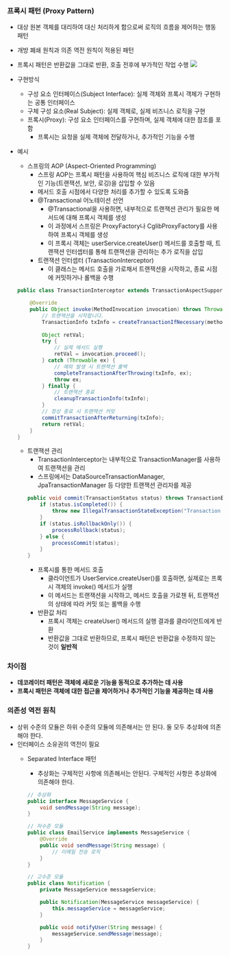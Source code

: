 ### **프록시 패턴 (Proxy Pattern)**

- 대상 원본 객체를 대리하여 대신 처리하게 함으로써 로직의 흐름을 제어하는 행동 패턴
- 개방 폐쇄 원칙과 의존 역전 원칙이 적용된 패턴
- 프록시 패턴은 반환값을 그대로 반환, 호출 전후에 부가적인 작업 수행
![](https://upload.wikimedia.org/wikipedia/commons/thumb/7/75/Proxy_pattern_diagram.svg/1200px-Proxy_pattern_diagram.svg.png)

- 구현방식
    - 구성 요소 인터페이스(Subject Interface): 실제 객체와 프록시 객체가 구현하는 공통 인터페이스
    - 구체 구성 요소(Real Subject): 실제 객체로, 실제 비즈니스 로직을 구현
    - 프록시(Proxy): 구성 요소 인터페이스를 구현하며, 실제 객체에 대한 참조를 포함
        - 프록시는 요청을 실제 객체에 전달하거나, 추가적인 기능을 수행
- 예시 
    - 스프링의 AOP (Aspect-Oriented Programming)
      - 스프링 AOP는 프록시 패턴을 사용하여 핵심 비즈니스 로직에 대한 부가적인 기능(트랜잭션, 보안, 로깅)을 삽입할 수 있음
      - 메서드 호출 시점에서 다양한 처리를 추가할 수 있도록 도와줌
      - @Transactional 어노테이션 선언
        - @Transactional을 사용하면, 내부적으로 트랜잭션 관리가 필요한 메서드에 대해 프록시 객체를 생성
        - 이 과정에서 스프링은 ProxyFactory나 CglibProxyFactory를 사용하여 프록시 객체를 생성
        - 이 프록시 객체는 userService.createUser() 메서드를 호출할 때, 트랜잭션 인터셉터를 통해 트랜잭션을 관리하는 추가 로직을 삽입
      - 트랜잭션 인터셉터 (TransactionInterceptor)
        -  이 클래스는 메서드 호출을 가로채서 트랜잭션을 시작하고, 종료 시점에 커밋하거나 롤백을 수행
    ```java
    public class TransactionInterceptor extends TransactionAspectSupport implements MethodInterceptor {
    
        @Override
        public Object invoke(MethodInvocation invocation) throws Throwable {
            // 트랜잭션을 시작합니다.
            TransactionInfo txInfo = createTransactionIfNecessary(method, invocation);
            
            Object retVal;
            try {
                // 실제 메서드 실행
                retVal = invocation.proceed();
            } catch (Throwable ex) {
                // 예외 발생 시 트랜잭션 롤백
                completeTransactionAfterThrowing(txInfo, ex);
                throw ex;
            } finally {
                // 트랜잭션 종료
                cleanupTransactionInfo(txInfo);
            }
            // 정상 종료 시 트랜잭션 커밋
            commitTransactionAfterReturning(txInfo);
            return retVal;
        }
    }
    ```
  - 트랜잭션 관리
    - TransactionInterceptor는 내부적으로 TransactionManager를 사용하여 트랜잭션을 관리
    - 스프링에서는 DataSourceTransactionManager, JpaTransactionManager 등 다양한 트랜잭션 관리자를 제공
    ```java
    public void commit(TransactionStatus status) throws TransactionException {
        if (status.isCompleted()) {
            throw new IllegalTransactionStateException("Transaction is already completed - do not call commit or rollback more than once per transaction");
        }
        if (status.isRollbackOnly()) {
            processRollback(status);
        } else {
            processCommit(status);
        }
    }
    ```
    - 프록시를 통한 메서드 호출
      - 클라이언트가 UserService.createUser()를 호출하면, 실제로는 프록시 객체의 invoke() 메서드가 실행
      - 이 메서드는 트랜잭션을 시작하고, 메서드 호출을 가로챈 뒤, 트랜잭션의 상태에 따라 커밋 또는 롤백을 수행
    - 반환값 처리
      - 프록시 객체는 createUser() 메서드의 실행 결과를 클라이언트에게 반환
      - 반환값을 그대로 반환하므로, 프록시 패턴은 반환값을 수정하지 않는 것이 **일반적**
 ### 차이점

- **데코레이터 패턴은 객체에 새로운 기능을 동적으로 추가하는 데 사용**
- **프록시 패턴은 객체에 대한 접근을 제어하거나 추가적인 기능을 제공하는 데 사용**

### 의존성 역전 원칙

- 상위 수준의 모듈은 하위 수준의 모듈에 의존해서는 안 된다. 둘 모두 추상화에 의존해야 한다.
 - 인터페이스 소유권의 역전이 필요
   - Separated Interface 패턴
        - 추상화는 구체적인 사항에 의존해서는 안된다. 구체적인 사항은 추상화에 의존해야 한다.

        ```java
        // 추상화
        public interface MessageService {
            void sendMessage(String message);
        }

        // 저수준 모듈
        public class EmailService implements MessageService {
            @Override
            public void sendMessage(String message) {
                // 이메일 전송 로직
            }
        }

        // 고수준 모듈
        public class Notification {
            private MessageService messageService;

            public Notification(MessageService messageService) {
                this.messageService = messageService;
            }

            public void notifyUser(String message) {
                messageService.sendMessage(message);
            }
        }
        ```
